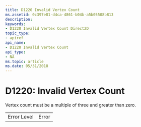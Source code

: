 ```yaml
---
title: D1220 Invalid Vertex Count
ms.assetid: 0c397e81-d4ca-4861-b04b-a5b05508b813
description: 
keywords:
- D1220 Invalid Vertex Count Direct2D
topic_type:
- apiref
api_name:
- D1220 Invalid Vertex Count
api_type:
- NA
ms.topic: article
ms.date: 05/31/2018
---
```


# D1220: Invalid Vertex Count

Vertex count must be a multiple of three and greater than zero.



|             |       |
|-------------|-------|
| Error Level | Error |



 

 

 




